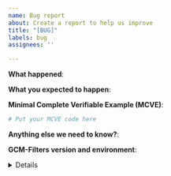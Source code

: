 ```yaml
---
name: Bug report
about: Create a report to help us improve
title: "[BUG]"
labels: bug
assignees: ''

---
```


<!-- Please include a self-contained copy-pastable example that generates the issue if possible.

Please be concise with code posted. See guidelines below on how to provide a good bug report:

- Craft Minimal Bug Reports: http://matthewrocklin.com/blog/work/2018/02/28/minimal-bug-reports
- Minimal Complete Verifiable Examples: https://stackoverflow.com/help/mcve

Bug reports that follow these guidelines are easier to diagnose, and so are often handled much more quickly.
-->

**What happened**:

**What you expected to happen**:

**Minimal Complete Verifiable Example (MCVE)**:

```python
# Put your MCVE code here
```

**Anything else we need to know?**:

**GCM-Filters version and environment**:

<details>
<!-- To get the version number of GCM-Filters do `import gcm_filters; print(gcm_filters.__version__)`-->

<!-- Paste the output of `conda list` from your shell here. -->

</details>
